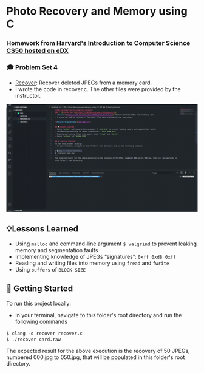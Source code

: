 # Photo Recovery and Memory using C
### Homework from [Harvard's Introduction to Computer Science CS50 hosted on eDX](https://www.edx.org/course/cs50s-introduction-to-computer-science)
### 🎓 [Problem Set 4](https://cs50.harvard.edu/x/2020/psets/4/)
- [Recover](https://cs50.harvard.edu/x/2020/psets/4/recover/): Recover deleted JPEGs from a memory card.
- I wrote the code in recover.c. The other files were provided by the instructor.

![Recover Program Demo](img/demo.gif)

## 💡Lessons Learned
- Using `malloc` and command-line argument `$ valgrind` to prevent leaking memory and segmentation faults
- Implementing knowledge of JPEGs “signatures”: `0xff 0xd8 0xff`
- Reading and writing files into memory using `fread` and `fwrite`
- Using `buffers` of `BLOCK SIZE`

## 🚀 Getting Started
To run this project locally:
- In your terminal, navigate to this folder's root directory and run the following commands
```
$ clang -o recover recover.c
$ ./recover card.raw
```
The expected result for the above execution is the recovery of 50 JPEGs, numbered 000.jpg to 050.jpg, that will be populated in this folder's root directory.